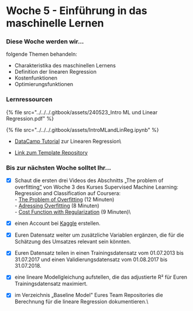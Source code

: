 # Woche 5 - Einführung in das maschinelle Lernen

### Diese Woche werden wir...

folgende Themen behandeln:

* Charakteristika des maschinellen Lernens
* Definition der linearen Regression
* Kostenfunktionen
* Optimierungsfunktionen

### Lernressourcen

{% file src="../../../.gitbook/assets/240523_Intro ML und Linear Regression.pdf" %}

{% file src="../../../.gitbook/assets/IntroMLandLinReg.ipynb" %}

* [DataCamp Tutorial](https://www.datacamp.com/tutorial/essentials-linear-regression-python) zur Linearen Regression\

* [Link zum Template Repository](https://github.com/opencampus-sh/repo-template-intro-to-data-science-and-ml/tree/main)

### Bis zur nächsten Woche solltet Ihr...

* [x] Schaut die ersten drei Videos des Abschnitts „The problem of overfitting[“](https://www.coursera.org/learn/machine-learning/lecture/erGPe/the-problem-of-overfitting) von Woche 3 des Kurses Supervised Machine Learning: Regression and Classification auf Coursera:\
  \- [The Problem of Overfitting](https://www.coursera.org/learn/machine-learning/lecture/erGPe/the-problem-of-overfitting) (12 Minuten)\
  \- [Adressing Overfitting](https://www.coursera.org/learn/machine-learning/lecture/HvDkF/addressing-overfitting) (8 Minuten)\
  \- [Cost Function with Regularization](https://www.coursera.org/learn/machine-learning/lecture/UZTPk/cost-function-with-regularization) (9 Minuten)\

* [x] einen Account bei [Kaggle](https://www.kaggle.com/) erstellen.
* [x] Euren Datensatz weiter um zusätzliche Variablen ergänzen, die für die Schätzung des Umsatzes relevant sein könnten.
* [x] Euren Datensatz teilen in einen Trainingsdatensatz vom 01.07.2013 bis 31.07.2017 und einen Validierungsdatensatz vom 01.08.2017 bis 31.07.2018.
* [x] eine lineare Modellgleichung aufstellen, die das adjustierte R² für Euren Trainingsdatensatz maximiert.
* [x] im Verzeichnis „Baseline Model" Eures Team Repositories die Berechnung für die lineare Regression dokumentieren.\


